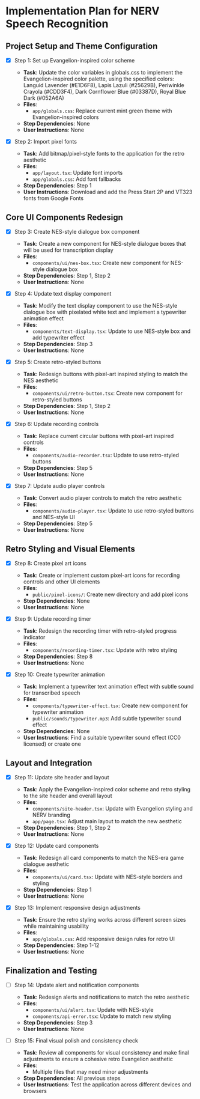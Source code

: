 # Implementation Plan for NERV Speech Recognition

## Project Setup and Theme Configuration
- [x] Step 1: Set up Evangelion-inspired color scheme
  - **Task**: Update the color variables in globals.css to implement the Evangelion-inspired color palette, using the specified colors: Languid Lavender (#E1D6F8), Lapis Lazuli (#25629B), Periwinkle Crayola (#CDD3F4), Dark Cornflower Blue (#03387D), Royal Blue Dark (#052A6A)
  - **Files**:
    - `app/globals.css`: Replace current mint green theme with Evangelion-inspired colors
  - **Step Dependencies**: None
  - **User Instructions**: None

- [x] Step 2: Import pixel fonts
  - **Task**: Add bitmap/pixel-style fonts to the application for the retro aesthetic
  - **Files**:
    - `app/layout.tsx`: Update font imports
    - `app/globals.css`: Add font fallbacks
  - **Step Dependencies**: Step 1
  - **User Instructions**: Download and add the Press Start 2P and VT323 fonts from Google Fonts

## Core UI Components Redesign
- [x] Step 3: Create NES-style dialogue box component
  - **Task**: Create a new component for NES-style dialogue boxes that will be used for transcription display
  - **Files**:
    - `components/ui/nes-box.tsx`: Create new component for NES-style dialogue box
  - **Step Dependencies**: Step 1, Step 2
  - **User Instructions**: None

- [x] Step 4: Update text display component
  - **Task**: Modify the text display component to use the NES-style dialogue box with pixelated white text and implement a typewriter animation effect
  - **Files**:
    - `components/text-display.tsx`: Update to use NES-style box and add typewriter effect
  - **Step Dependencies**: Step 3
  - **User Instructions**: None

- [x] Step 5: Create retro-styled buttons
  - **Task**: Redesign buttons with pixel-art inspired styling to match the NES aesthetic
  - **Files**:
    - `components/ui/retro-button.tsx`: Create new component for retro-styled buttons
  - **Step Dependencies**: Step 1, Step 2
  - **User Instructions**: None

- [x] Step 6: Update recording controls
  - **Task**: Replace current circular buttons with pixel-art inspired controls
  - **Files**:
    - `components/audio-recorder.tsx`: Update to use retro-styled buttons
  - **Step Dependencies**: Step 5
  - **User Instructions**: None

- [x] Step 7: Update audio player controls
  - **Task**: Convert audio player controls to match the retro aesthetic
  - **Files**:
    - `components/audio-player.tsx`: Update to use retro-styled buttons and NES-style UI
  - **Step Dependencies**: Step 5
  - **User Instructions**: None

## Retro Styling and Visual Elements
- [x] Step 8: Create pixel art icons
  - **Task**: Create or implement custom pixel-art icons for recording controls and other UI elements
  - **Files**:
    - `public/pixel-icons/`: Create new directory and add pixel icons
  - **Step Dependencies**: None
  - **User Instructions**: None

- [x] Step 9: Update recording timer
  - **Task**: Redesign the recording timer with retro-styled progress indicator
  - **Files**:
    - `components/recording-timer.tsx`: Update with retro styling
  - **Step Dependencies**: Step 8
  - **User Instructions**: None

- [x] Step 10: Create typewriter animation
  - **Task**: Implement a typewriter text animation effect with subtle sound for transcribed speech
  - **Files**:
    - `components/typewriter-effect.tsx`: Create new component for typewriter animation
    - `public/sounds/typewriter.mp3`: Add subtle typewriter sound effect
  - **Step Dependencies**: None
  - **User Instructions**: Find a suitable typewriter sound effect (CC0 licensed) or create one

## Layout and Integration
- [x] Step 11: Update site header and layout
  - **Task**: Apply the Evangelion-inspired color scheme and retro styling to the site header and overall layout
  - **Files**:
    - `components/site-header.tsx`: Update with Evangelion styling and NERV branding
    - `app/page.tsx`: Adjust main layout to match the new aesthetic
  - **Step Dependencies**: Step 1, Step 2
  - **User Instructions**: None

- [x] Step 12: Update card components
  - **Task**: Redesign all card components to match the NES-era game dialogue aesthetic
  - **Files**:
    - `components/ui/card.tsx`: Update with NES-style borders and styling
  - **Step Dependencies**: Step 1
  - **User Instructions**: None

- [x] Step 13: Implement responsive design adjustments
  - **Task**: Ensure the retro styling works across different screen sizes while maintaining usability
  - **Files**:
    - `app/globals.css`: Add responsive design rules for retro UI
  - **Step Dependencies**: Step 1-12
  - **User Instructions**: None

## Finalization and Testing
- [ ] Step 14: Update alert and notification components
  - **Task**: Redesign alerts and notifications to match the retro aesthetic
  - **Files**:
    - `components/ui/alert.tsx`: Update with NES-style
    - `components/api-error.tsx`: Update to match new styling
  - **Step Dependencies**: Step 3
  - **User Instructions**: None

- [ ] Step 15: Final visual polish and consistency check
  - **Task**: Review all components for visual consistency and make final adjustments to ensure a cohesive retro Evangelion aesthetic
  - **Files**:
    - Multiple files that may need minor adjustments
  - **Step Dependencies**: All previous steps
  - **User Instructions**: Test the application across different devices and browsers